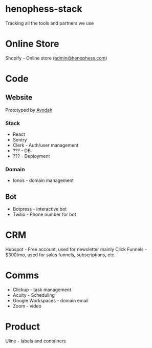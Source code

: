 # henophess-stack
Tracking all the tools and partners we use

# Online Store
Shopify - Online store (admin@henophess.com)

# Code

## Website

Prototyped by [Avodah](https://www.avodah.dev/)

### Stack
* React
* Sentry
* Clerk - Auth/user management
* ??? - DB
*  ??? - Deployment

### Domain

* Ionos - domain management

## Bot
* Botpress - interactive bot
* Twilio - Phone number for bot

# CRM

Hubspot - Free account, used for newsletter mainly
Click Funnels - $300/mo, used for sales funnels, subscriptions, etc. 


# Comms

* Clickup - task management
* Acuity - Scheduling
* Google Workspaces - domain email
* Zoom - video

# Product

Uline - labels and containers
